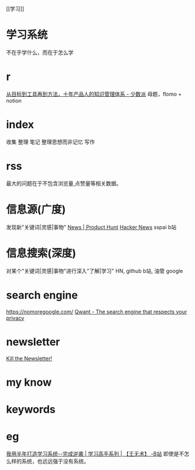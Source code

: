 [[学习]]
# 学习系统
不在乎学什么，而在于怎么学
# r
[从目标到工具再到方法，十年产品人的知识管理体系 - 少数派](https://sspai.com/post/66474)
	母题，flomo + notion
# index
收集
整理
笔记 整理思想而非记忆
写作
# rss
最大的问题在于不包含浏览量,点赞量等相关数据。

# 信息源(广度)
发现新"关键词|灵感|事物"
[News | Product Hunt](https://www.producthunt.com/topics/news)
[Hacker News](https://news.ycombinator.com/)
sspai
b站
# 信息搜索(深度)
对某个"关键词|灵感|事物"进行深入"了解|学习"
HN, github
b站, 油管
google
# search engine
https://nomoregoogle.com/
[Qwant - The search engine that respects your privacy](https://www.qwant.com/?locale=en_US)

# newsletter
[Kill the Newsletter!](https://kill-the-newsletter.com/)

# my know
# keywords
# eg
[我用半年打造学习系统--完成逆袭 | 学习高手系列 | 【王无术】 -B站](https://www.bilibili.com/video/BV1HZ4y1Z7f9)
	即使是不怎么样的系统，也远远强于没有系统。
